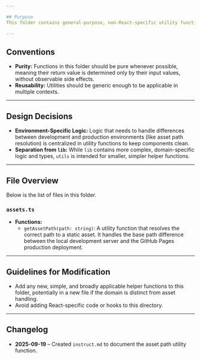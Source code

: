 ```yaml
---

## Purpose
This folder contains general-purpose, non-React-specific utility functions that can be used throughout the application.

---
```


## Conventions
- **Purity:** Functions in this folder should be pure whenever possible, meaning their return value is determined only by their input values, without observable side effects.
- **Reusability:** Utilities should be generic enough to be applicable in multiple contexts.

---

## Design Decisions
- **Environment-Specific Logic:** Logic that needs to handle differences between development and production environments (like asset path resolution) is centralized in utility functions to keep components clean.
- **Separation from `lib`:** While `lib` contains more complex, domain-specific logic and types, `utils` is intended for smaller, simpler helper functions.

---

## File Overview
Below is the list of files in this folder.

### `assets.ts`
- **Functions:**
  - `getAssetPath(path: string)`: A utility function that resolves the correct path to a static asset. It handles the base path difference between the local development server and the GitHub Pages production deployment.

---

## Guidelines for Modification
- Add any new, simple, and broadly applicable helper functions to this folder, potentially in a new file if the domain is distinct from asset handling.
- Avoid adding React-specific code or hooks to this directory.

---

## Changelog
- **2025-09-19** – Created `instruct.md` to document the asset path utility function.